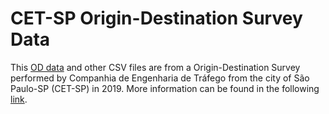 # CET-SP Origin-Destination Survey Data
This [OD data](base-od-cargas-08022017-1-.csv) and other CSV files are from a Origin-Destination Survey performed by Companhia de Engenharia de Tráfego from the city of São Paulo-SP (CET-SP) in 2019. More information can be found in the following [link](http://www.cetsp.com.br/consultas/pesquisa-origem-e-destino-de-cargas/a-pesquisa.aspx).
